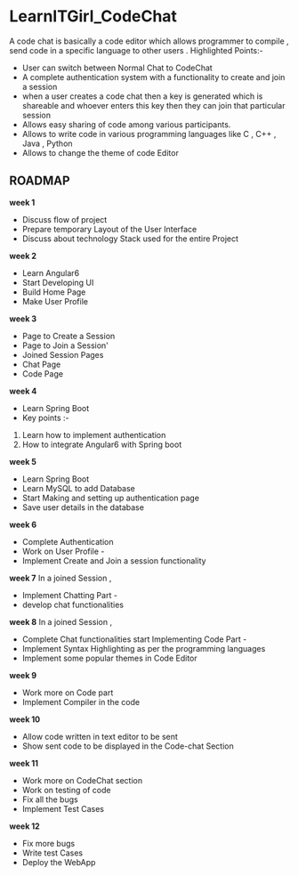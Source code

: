  # LearnITGirl_CodeChat

A code chat is basically a code editor which allows programmer to compile , send  code in a specific language to other users . 
Highlighted Points:-
 

 -  User can switch between Normal Chat to CodeChat
 -  A complete  authentication system with a functionality to create and join a session
 - when a user creates a code chat then a key is generated which is
   shareable and whoever enters this key then they can join that particular session
 - Allows easy sharing of code among various participants.
 - Allows to write code in various programming languages like  C , C++ , Java , Python
 - Allows to change the theme of code Editor

## ROADMAP

**week 1** 
- Discuss flow of project 
- Prepare temporary Layout of the User Interface 
- Discuss about technology Stack used for the entire Project

**week 2**
- Learn Angular6 
- Start Developing UI 
- Build Home Page 
- Make User Profile 

**week 3**
- Page to Create a Session
- Page to Join a Session'
- Joined Session Pages  
- Chat Page
- Code  Page

**week 4**
- Learn Spring Boot 
- Key points  :-
1. Learn how to implement authentication
2. How to integrate Angular6 with Spring boot

**week 5**
- Learn Spring Boot
- Learn MySQL to add Database
- Start Making and setting up authentication page 
- Save user details in the database 

**week 6**
- Complete Authentication
- Work on User Profile - 
- Implement Create and Join a session functionality

**week 7**
 In a joined Session , 
- Implement Chatting Part - 
- develop chat functionalities
 
**week 8**
In a joined Session ,
- Complete Chat functionalities 
 start Implementing Code Part - 
- Implement Syntax Highlighting as per the programming languages 
- Implement  some popular themes in Code Editor

**week 9**
- Work more on Code part 
- Implement Compiler in the code

**week 10**
- Allow  code written in text editor  to be sent 
- Show sent code to be displayed in the Code-chat Section

**week 11**
- Work more on CodeChat section
- Work on testing of code
- Fix all the bugs 
- Implement Test Cases

**week 12**
- Fix more bugs 
- Write test Cases
- Deploy the WebApp
